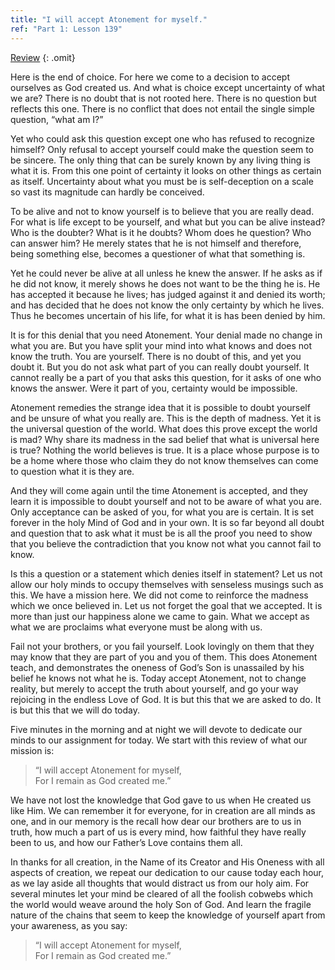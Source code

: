```yaml
---
title: "I will accept Atonement for myself."
ref: "Part 1: Lesson 139"
---
```


<a class="hide-review" href="/acim/workbook/l150/#l139">Review</a>
{: .omit}

Here is the end of choice. For here we come to a decision to accept
ourselves as God created us. And what is choice except uncertainty of
what we are? There is no doubt that is not rooted here. There is no
question but reflects this one. There is no conflict that does not entail
the single simple question, “what am I?”

Yet who could ask this question except one who has refused to recognize
himself? Only refusal to accept yourself could make the question seem to
be sincere. The only thing that can be surely known by any living thing
is what it is. From this one point of certainty it looks on other things
as certain as itself. Uncertainty about what you must be is
self-deception on a scale so vast its magnitude can hardly be conceived.

To be alive and not to know yourself is to believe that you are really
dead. For what is life except to be yourself, and what but you can be
alive instead? Who is the doubter? What is it he doubts? Whom does he
question? Who can answer him? He merely states that he is not himself
and therefore, being something else, becomes a questioner of what that
something is.

Yet he could never be alive at all unless he knew the answer. If he asks
as if he did not know, it merely shows he does not want to be the thing
he is. He has accepted it because he lives; has judged against it and
denied its worth; and has decided that he does not know the only
certainty by which he lives. Thus he becomes uncertain of his life, for
what it is has been denied by him.

It is for this denial that you need Atonement. Your denial made no change
in what you are. But you have split your mind into what knows and does
not know the truth. You are yourself. There is no doubt of this, and yet
you doubt it. But you do not ask what part of you can really doubt
yourself. It cannot really be a part of you that asks this question, for
it asks of one who knows the answer. Were it part of you, certainty
would be impossible.

Atonement remedies the strange idea that it is possible to doubt
yourself and be unsure of what you really are. This is the depth of
madness. Yet it is the universal question of the world. What does this
prove except the world is mad? Why share its madness in the sad belief
that what is universal here is true? Nothing the world believes is true.
It is a place whose purpose is to be a home where those who claim they
do not know themselves can come to question what it is they are.

And they will come again until the time Atonement is accepted, and they
learn it is impossible to doubt yourself and not to be aware of what you
are. Only acceptance can be asked of you, for what you are is certain.
It is set forever in the holy Mind of God and in your own. It is so far
beyond all doubt and question that to ask what it must be is all the
proof you need to show that you believe the contradiction that you know
not what you cannot fail to know.

Is this a question or a statement which denies itself in statement? Let
us not allow our holy minds to occupy themselves with senseless musings
such as this. We have a mission here. We did not come to reinforce the
madness which we once believed in. Let us not forget the goal that we
accepted. It is more than just our happiness alone we came to gain. What
we accept as what we are proclaims what everyone must be along with us.

Fail not your brothers, or you fail yourself. Look lovingly on them that
they may know that they are part of you and you of them. This does
Atonement teach, and demonstrates the oneness of God’s Son is unassailed
by his belief he knows not what he is. Today accept Atonement, not to
change reality, but merely to accept the truth about yourself, and go
your way rejoicing in the endless Love of God. It is but this that we
are asked to do. It is but this that we will do today.

Five minutes in the morning and at night we will devote to dedicate our
minds to our assignment for today. We start with this review of what our
mission is:

> “I will accept Atonement for myself,<br/>
> For I remain as God created me.”

We have not lost the knowledge that God gave to us when He created us
like Him. We can remember it for everyone, for in creation are all minds
as one, and in our memory is the recall how dear our brothers are to us
in truth, how much a part of us is every mind, how
faithful they have really been to us, and how our Father’s Love contains
them all.

In thanks for all creation, in the Name of its Creator and His Oneness
with all aspects of creation, we repeat our dedication to our cause
today each hour, as we lay aside all thoughts that would distract us
from our holy aim. For several minutes let your mind be cleared of all
the foolish cobwebs which the world would weave around the holy Son of
God. And learn the fragile nature of the chains that seem to keep the
knowledge of yourself apart from your awareness, as you say:

> “I will accept Atonement for myself,<br/>
> For I remain as God created me.”

